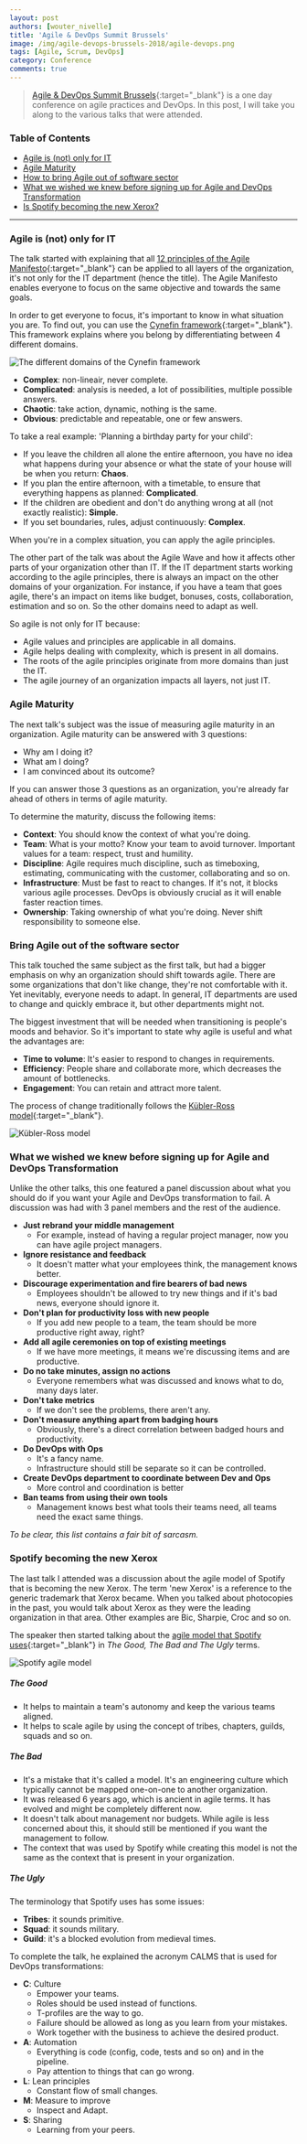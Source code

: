 ```yaml
---
layout: post
authors: [wouter_nivelle]
title: 'Agile & DevOps Summit Brussels'
image: /img/agile-devops-brussels-2018/agile-devops.png
tags: [Agile, Scrum, DevOps]
category: Conference
comments: true
---
```


> [Agile & DevOps Summit Brussels](https://www.agileglobalevent.com/conference/devops/agile-devops-summit-brussels){:target="_blank"} is a one day conference on agile practices and DevOps.
In this post, I will take you along to the various talks that were attended.

### Table of Contents

* [Agile is (not) only for IT](#agile-is-not-only-for-it)
* [Agile Maturity](#agile-maturity)
* [How to bring Agile out of software sector](#bring-agile-out-of-the-software-sector)
* [What we wished we knew before signing up for Agile and DevOps Transformation](#what-we-wished-we-knew-before-signing-up-for-agile-and-devops-transformation)
* [Is Spotify becoming the new Xerox?](#spotify-becoming-the-new-xerox)

****

### Agile is (not) only for IT

The talk started with explaining that all [12 principles of the Agile Manifesto](http://agilemanifesto.org/principles.html){:target="_blank"} can be applied to all layers of the organization, it's not only for the IT department (hence the title). The Agile Manifesto enables everyone to focus on the same objective and towards the same goals.

In order to get everyone to focus, it's important to know in what situation you are. To find out, you can use the [Cynefin framework](https://hbr.org/2007/11/a-leaders-framework-for-decision-making){:target="_blank"}. This framework explains where you belong by differentiating between 4 different domains. 

<img alt="The different domains of the Cynefin framework" src="{{ '/img/agile-devops-brussels-2018/cynefin.jpg' | prepend: site.baseurl }}" class="image fit" style="margin:0px auto; max-width: 800px;">

* **Complex**: non-lineair, never complete.
* **Complicated**: analysis is needed, a lot of possibilities, multiple possible answers.
* **Chaotic**: take action, dynamic, nothing is the same.
* **Obvious**: predictable and repeatable, one or few answers.

To take a real example: 'Planning a birthday party for your child':
* If you leave the children all alone the entire afternoon, you have no idea what happens during your absence or what the state of your house will be when you return: **Chaos**.
* If you plan the entire afternoon, with a timetable, to ensure that everything happens as planned: **Complicated**.
* If the children are obedient and don't do anything wrong at all (not exactly realistic): **Simple**.
* If you set boundaries, rules, adjust continuously: **Complex**.

When you're in a complex situation, you can apply the agile principles.

The other part of the talk was about the Agile Wave and how it affects other parts of your organization other than IT. If the IT department starts working according to the agile principles, there is always an impact on the other domains of your organization.
For instance, if you have a team that goes agile, there's an impact on items like budget, bonuses, costs, collaboration, estimation and so on. So the other domains need to adapt as well.

So agile is not only for IT because:
* Agile values and principles are applicable in all domains.
* Agile helps dealing with complexity, which is present in all domains.
* The roots of the agile principles originate from more domains than just the IT.
* The agile journey of an organization impacts all layers, not just IT.



### Agile Maturity

The next talk's subject was the issue of measuring agile maturity in an organization. 
Agile maturity can be answered with 3 questions:
* Why am I doing it?
* What am I doing?
* I am convinced about its outcome?

If you can answer those 3 questions as an organization, you're already far ahead of others in terms of agile maturity.

To determine the maturity, discuss the following items:
* **Context**: You should know the context of what you're doing.
* **Team**: What is your motto? Know your team to avoid turnover. Important values for a team: respect, trust and humility.
* **Discipline**: Agile requires much discipline, such as timeboxing, estimating, communicating with the customer, collaborating and so on.
* **Infrastructure**: Must be fast to react to changes. If it's not, it blocks various agile processes. DevOps is obviously crucial as it will enable faster reaction times.
* **Ownership**: Taking ownership of what you're doing. Never shift responsibility to someone else.

### Bring Agile out of the software sector

This talk touched the same subject as the first talk, but had a bigger emphasis on why an organization should shift towards agile.
There are some organizations that don't like change, they're not comfortable with it. Yet inevitably, everyone needs to adapt. In general, IT departments are used to change and quickly embrace it, but other departments might not.

The biggest investment that will be needed when transitioning is people's moods and behavior.  So it's important to state why agile is useful and what the advantages are:
* **Time to volume**: It's easier to respond to changes in requirements.
* **Efficiency**: People share and collaborate more, which decreases the amount of bottlenecks.
* **Engagement**: You can retain and attract more talent.

The process of change traditionally follows the [Kübler-Ross model](https://www.cleverism.com/understanding-kubler-ross-change-curve/){:target="_blank"}.

<img alt="Kübler-Ross model" src="{{ '/img/agile-devops-brussels-2018/kubler-ross-model.png' | prepend: site.baseurl }}" class="image fit" style="margin:0px auto; max-width: 600px;">


### What we wished we knew before signing up for Agile and DevOps Transformation

Unlike the other talks, this one featured a panel discussion about what you should do if you want your Agile and DevOps transformation to fail. A discussion was had with 3 panel members and the rest of the audience.

* **Just rebrand your middle management**
    - For example, instead of having a regular project manager, now you can have agile project managers.
* **Ignore resistance and feedback**
    - It doesn't matter what your employees think, the management knows better.
* **Discourage experimentation and fire bearers of bad news**
    - Employees shouldn't be allowed to try new things and if it's bad news, everyone should ignore it.
* **Don't plan for productivity loss with new people**
    - If you add new people to a team, the team should be more productive right away, right?
* **Add all agile ceremonies on top of existing meetings**
    - If we have more meetings, it means we're discussing items and are productive.
* **Do no take minutes, assign no actions**
    - Everyone remembers what was discussed and knows what to do, many days later.
* **Don't take metrics**
    - If we don't see the problems, there aren't any.
* **Don't measure anything apart from badging hours**
    - Obviously, there's a direct correlation between badged hours and productivity.
* **Do DevOps with Ops**
    - It's a fancy name.
    - Infrastructure should still be separate so it can be controlled.
* **Create DevOps department to coordinate between Dev and Ops**
    - More control and coordination is better
* **Ban teams from using their own tools**
    - Management knows best what tools their teams need, all teams need the exact same things.

*To be clear, this list contains a fair bit of sarcasm.*

### Spotify becoming the new Xerox

The last talk I attended was a discussion about the agile model of Spotify that is becoming the new Xerox. The term 'new Xerox' is a reference to the generic trademark that Xerox became. When you talked about photocopies in the past, you would talk about Xerox as they were the leading organization in that area.
Other examples are Bic, Sharpie, Croc and so on.

The speaker then started talking about the [agile model that Spotify uses](https://medium.com/the-ready/how-to-build-your-own-spotify-model-dce98025d32f){:target="_blank"} in *The Good, The Bad and The Ugly* terms.

<img alt="Spotify agile model" src="{{ '/img/agile-devops-brussels-2018/spotify.png' | prepend: site.baseurl }}" class="image fit" style="margin:0px auto; max-width: 600px;">

##### The Good
* It helps to maintain a team's autonomy and keep the various teams aligned.
* It helps to scale agile by using the concept of tribes, chapters, guilds, squads and so on.

##### The Bad
* It's a mistake that it's called a model. It's an engineering culture which typically cannot be mapped one-on-one to another organization.
* It was released 6 years ago, which is ancient in agile terms. It has evolved and might be completely different now.
* It doesn't talk about management nor budgets. While agile is less concerned about this, it should still be mentioned if you want the management to follow.
* The context that was used by Spotify while creating this model is not the same as the context that is present in your organization.

##### The Ugly

The terminology that Spotify uses has some issues:
* **Tribes**: it sounds primitive.
* **Squad**: it sounds military.
* **Guild**: it's a blocked evolution from medieval times.

To complete the talk, he explained the acronym CALMS that is used for DevOps transformations:
* **C**: Culture
    - Empower your teams.
    - Roles should be used instead of functions.
    - T-profiles are the way to go.
    - Failure should be allowed as long as you learn from your mistakes.
    - Work together with the business to achieve the desired product.
* **A**: Automation
    - Everything is code (config, code, tests and so on) and in the pipeline.
    - Pay attention to things that can go wrong.
* **L**: Lean principles
    - Constant flow of small changes.
* **M**: Measure to improve
    - Inspect and Adapt.
* **S**: Sharing
    - Learning from your peers.
